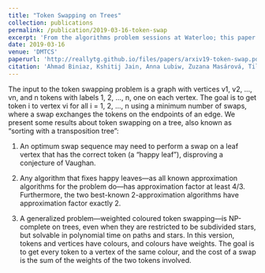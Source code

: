 ```yaml
---
title: "Token Swapping on Trees"
collection: publications
permalink: /publication/2019-03-16-token-swap
excerpt: 'From the algorithms problem sessions at Waterloo; this paper presents some results about token swapping on a tree, i.e., sorting with a transposition tree.'
date: 2019-03-16
venue: 'DMTCS'
paperurl: 'http://reallytg.github.io/files/papers/arxiv19-token-swap.pdf'
citation: 'Ahmad Biniaz, Kshitij Jain, Anna Lubiw, Zuzana Masárová, Tillmann Miltzow, Debajyoti Mondal, Anurag Murty Naredla, Josef Tkadlec, Alexi Turcotte. 2019. Token Swapping on Trees. DMTCS, 37 pages.'
---
```


The input to the token swapping problem is a graph with vertices v1, v2, ..., vn, and n tokens with labels 1, 2, ..., n, one on each vertex. 
The goal is to get token i to vertex vi for all i = 1, 2, ..., n using a minimum number of swaps, where a swap exchanges the tokens on the endpoints of an edge. 
We present some results about token swapping on a tree, also known as “sorting with a transposition tree”:

1. An optimum swap sequence may need to perform a swap on a leaf vertex that has the correct token (a “happy leaf”), disproving a conjecture of Vaughan.

2. Any algorithm that fixes happy leaves—as all known approximation algorithms for the problem do—has approximation factor at least 4/3. 
Furthermore, the two best-known 2-approximation algorithms have approximation factor exactly 2.

3. A generalized problem—weighted coloured token swapping—is NP-complete on trees, even when they are restricted to be subdivided stars, but solvable in polynomial time on paths and stars. 
In this version, tokens and vertices have colours, and colours have weights. 
The goal is to get every token to a vertex of the same colour, and the cost of a swap is the sum of the weights of the two tokens involved.


